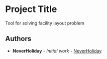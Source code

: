 # Project Title

Tool for solving facility layout problem

## Authors

* **NeverHoliday** - *Initial work* - [NeverHoliday](https://github.com/neverholiday)
